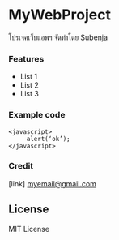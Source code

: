 # MyWebProject  

โปรเจคเว็บแอพฯ จัดทำโดย Subenja  

### Features  
* List 1
* List 2
* List 3
### Example code
`<javascript>`   
`     alert(‘ok’);`   
`</javascript>` 

### Credit
[link] myemail@gmail.com 

## License
MIT License